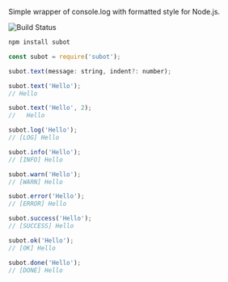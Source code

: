 Simple wrapper of console.log with formatted style for Node.js. 

![Build Status](https://travis-ci.com/iissnan/subot.svg?branch=master)

```bash
npm install subot
```


```js
const subot = require('subot');

subot.text(message: string, indent?: number);

subot.text('Hello');
// Hello

subot.text('Hello', 2);
//   Hello

subot.log('Hello');
// [LOG] Hello

subot.info('Hello');
// [INFO] Hello

subot.warn('Hello');
// [WARN] Hello

subot.error('Hello');
// [ERROR] Hello

subot.success('Hello');
// [SUCCESS] Hello

subot.ok('Hello');
// [OK] Hello

subot.done('Hello');
// [DONE] Hello
```
